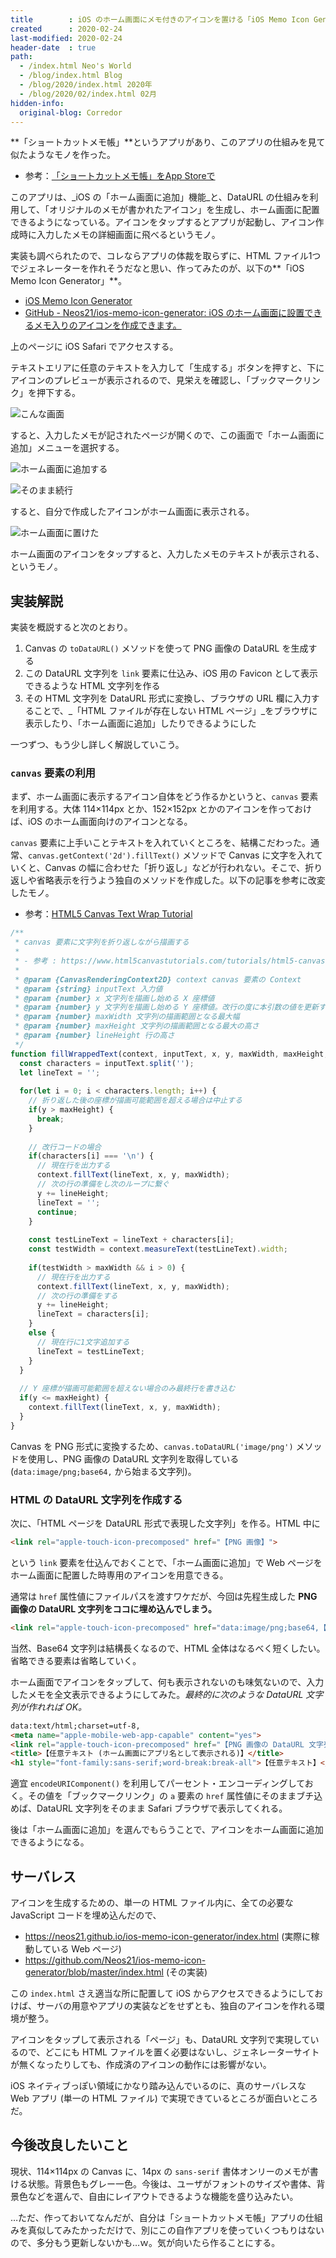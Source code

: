 ```yaml
---
title        : iOS のホーム画面にメモ付きのアイコンを置ける「iOS Memo Icon Generator」を作った
created      : 2020-02-24
last-modified: 2020-02-24
header-date  : true
path:
  - /index.html Neo's World
  - /blog/index.html Blog
  - /blog/2020/index.html 2020年
  - /blog/2020/02/index.html 02月
hidden-info:
  original-blog: Corredor
---
```


**「ショートカットメモ帳」**というアプリがあり、このアプリの仕組みを見て似たようなモノを作った。

- 参考：[‎「ショートカットメモ帳」をApp Storeで](https://apps.apple.com/jp/app/%E3%82%B7%E3%83%A7%E3%83%BC%E3%83%88%E3%82%AB%E3%83%83%E3%83%88%E3%83%A1%E3%83%A2%E5%B8%B3/id1073850078)

このアプリは、_iOS の「ホーム画面に追加」機能_と、DataURL の仕組みを利用して、「オリジナルのメモが書かれたアイコン」を生成し、ホーム画面に配置できるようになっている。アイコンをタップするとアプリが起動し、アイコン作成時に入力したメモの詳細画面に飛べるというモノ。

実装も調べられたので、コレならアプリの体裁を取らずに、HTML ファイル1つでジェネレーターを作れそうだなと思い、作ってみたのが、以下の**「iOS Memo Icon Generator」**。

- [iOS Memo Icon Generator](https://neos21.github.io/ios-memo-icon-generator/)
- [GitHub - Neos21/ios-memo-icon-generator: iOS のホーム画面に設置できるメモ入りのアイコンを作成できます。](https://github.com/Neos21/ios-memo-icon-generator)

上のページに iOS Safari でアクセスする。

テキストエリアに任意のテキストを入力して「生成する」ボタンを押すと、下にアイコンのプレビューが表示されるので、見栄えを確認し、「ブックマークリンク」を押下する。

![こんな画面](24-03-03.png)

すると、入力したメモが記されたページが開くので、この画面で「ホーム画面に追加」メニューを選択する。

![ホーム画面に追加する](24-03-01.png)

![そのまま続行](24-03-02.png)

すると、自分で作成したアイコンがホーム画面に表示される。

![ホーム画面に置けた](24-03-04.png)

ホーム画面のアイコンをタップすると、入力したメモのテキストが表示される、というモノ。

## 実装解説

実装を概説すると次のとおり。

1. Canvas の `toDataURL()` メソッドを使って PNG 画像の DataURL を生成する
2. この DataURL 文字列を `link` 要素に仕込み、iOS 用の Favicon として表示できるような HTML 文字列を作る
3. その HTML 文字列を DataURL 形式に変換し、ブラウザの URL 欄に入力することで、_「HTML ファイルが存在しない HTML ページ」_をブラウザに表示したり、「ホーム画面に追加」したりできるようにした

一つずつ、もう少し詳しく解説していこう。

### `canvas` 要素の利用

まず、ホーム画面に表示するアイコン自体をどう作るかというと、`canvas` 要素を利用する。大体 114×114px とか、152×152px とかのアイコンを作っておけば、iOS のホーム画面向けのアイコンとなる。

`canvas` 要素に上手いことテキストを入れていくところを、結構こだわった。通常、`canvas.getContext('2d').fillText()` メソッドで Canvas に文字を入れていくと、Canvas の幅に合わせた「折り返し」などが行われない。そこで、折り返しや省略表示を行うよう独自のメソッドを作成した。以下の記事を参考に改変したモノ。

- 参考：[HTML5 Canvas Text Wrap Tutorial](https://www.html5canvastutorials.com/tutorials/html5-canvas-wrap-text-tutorial/)

```javascript
/**
 * canvas 要素に文字列を折り返しながら描画する
 * 
 * - 参考 : https://www.html5canvastutorials.com/tutorials/html5-canvas-wrap-text-tutorial/
 * 
 * @param {CanvasRenderingContext2D} context canvas 要素の Context
 * @param {string} inputText 入力値
 * @param {number} x 文字列を描画し始める X 座標値
 * @param {number} y 文字列を描画し始める Y 座標値。改行の度に本引数の値を更新する
 * @param {number} maxWidth 文字列の描画範囲となる最大幅
 * @param {number} maxHeight 文字列の描画範囲となる最大の高さ
 * @param {number} lineHeight 行の高さ
 */
function fillWrappedText(context, inputText, x, y, maxWidth, maxHeight, lineHeight) {
  const characters = inputText.split('');
  let lineText = '';
  
  for(let i = 0; i < characters.length; i++) {
    // 折り返した後の座標が描画可能範囲を超える場合は中止する
    if(y > maxHeight) {
      break;
    }
    
    // 改行コードの場合
    if(characters[i] === '\n') {
      // 現在行を出力する
      context.fillText(lineText, x, y, maxWidth);
      // 次の行の準備をし次のループに繋ぐ
      y += lineHeight;
      lineText = '';
      continue;
    }
    
    const testLineText = lineText + characters[i];
    const testWidth = context.measureText(testLineText).width;
    
    if(testWidth > maxWidth && i > 0) {
      // 現在行を出力する
      context.fillText(lineText, x, y, maxWidth);
      // 次の行の準備をする
      y += lineHeight;
      lineText = characters[i];
    }
    else {
      // 現在行に1文字追加する
      lineText = testLineText;
    }
  }
  
  // Y 座標が描画可能範囲を超えない場合のみ最終行を書き込む
  if(y <= maxHeight) {
    context.fillText(lineText, x, y, maxWidth);
  }
}
```

Canvas を PNG 形式に変換するため、`canvas.toDataURL('image/png')` メソッドを使用し、PNG 画像の DataURL 文字列を取得している (`data:image/png;base64,` から始まる文字列)。

### HTML の DataURL 文字列を作成する

次に、「HTML ページを DataURL 形式で表現した文字列」を作る。HTML 中に

```html
<link rel="apple-touch-icon-precomposed" href="【PNG 画像】">
```

という `link` 要素を仕込んでおくことで、「ホーム画面に追加」で Web ページをホーム画面に配置した時専用のアイコンを用意できる。

通常は `href` 属性値にファイルパスを渡すワケだが、今回は先程生成した **PNG 画像の DataURL 文字列をココに埋め込んでしまう。**

```html
<link rel="apple-touch-icon-precomposed" href="data:image/png;base64,【… Base64 文字列】">
```

当然、Base64 文字列は結構長くなるので、HTML 全体はなるべく短くしたい。省略できる要素は省略していく。

ホーム画面でアイコンをタップして、何も表示されないのも味気ないので、入力したメモを全文表示できるようにしてみた。_最終的に次のような DataURL 文字列が作れれば OK。_

```html
data:text/html;charset=utf-8,
<meta name="apple-mobile-web-app-capable" content="yes">
<link rel="apple-touch-icon-precomposed" href="【PNG 画像の DataURL 文字列】">
<title>【任意テキスト (ホーム画面にアプリ名として表示される)】</title>
<h1 style="font-family:sans-serif;word-break:break-all">【任意テキスト】</h1>
```

適宜 `encodeURIComponent()` を利用してパーセント・エンコーディングしておく。その値を「ブックマークリンク」の `a` 要素の `href` 属性値にそのままブチ込めば、DataURL 文字列をそのまま Safari ブラウザで表示してくれる。

後は「ホーム画面に追加」を選んでもらうことで、アイコンをホーム画面に追加できるようになる。

## サーバレス

アイコンを生成するための、単一の HTML ファイル内に、全ての必要な JavaScript コードを埋め込んだので、

- <https://neos21.github.io/ios-memo-icon-generator/index.html> (実際に稼動している Web ページ)
- <https://github.com/Neos21/ios-memo-icon-generator/blob/master/index.html> (その実装)

この `index.html` さえ適当な所に配置して iOS からアクセスできるようにしておけば、サーバの用意やアプリの実装などをせずとも、独自のアイコンを作れる環境が整う。

アイコンをタップして表示される「ページ」も、DataURL 文字列で実現しているので、どこにも HTML ファイルを置く必要はないし、ジェネレーターサイトが無くなったりしても、作成済のアイコンの動作には影響がない。

iOS ネイティブっぽい領域にかなり踏み込んでいるのに、真のサーバレスな Web アプリ (単一の HTML ファイル) で実現できているところが面白いところだ。

## 今後改良したいこと

現状、114×114px の Canvas に、14px の `sans-serif` 書体オンリーのメモが書ける状態。背景色もグレー一色。今後は、ユーザがフォントのサイズや書体、背景色などを選んで、自由にレイアウトできるような機能を盛り込みたい。

…ただ、作っておいてなんだが、自分は「ショートカットメモ帳」アプリの仕組みを真似してみたかっただけで、別にこの自作アプリを使っていくつもりはないので、多分もう更新しないかも…ｗ。気が向いたら作ることにする。
